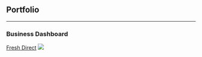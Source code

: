 ## Portfolio

---

### Business Dashboard

[Fresh Direct]('www.haoting.us')
<img src="images/FD_thumbnail.png?raw=true"/>


<!-- Remove above link if you don't want to attibute -->

